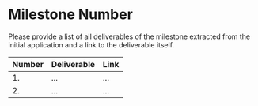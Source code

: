 # Milestone Number

Please provide a list of all deliverables of the milestone extracted from the initial application and a link to the deliverable itself. 

| Number | Deliverable | Link |
| ------------- | ------------- | ------------- |
| 1. | ... |...| 
| 2.  | ... |...| 